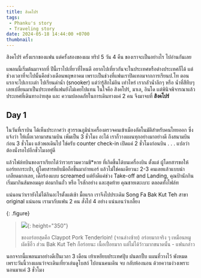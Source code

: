 ```yaml
---
title: สิงคโปร์
tags:
 - Phanku's story
 - Traveling story
date: 2024-05-18 14:44:00 +0700
thumbnail:
---
```


สิงคโปร์ ครั้งแรกของแฟน แต่ครั้งสองของผม ทริป 5 วัน 4 คืน ของเราจะเป็นอย่างไร ไปอ่านกันเลย

แพลนนี้เริ่มต้นมาจากที่ ปีนี้เราไปเที่ยวที่ไหนดี อยากไปเที่ยวกันจะในประเทศหรือต่างประเทศก็ได้ แต่ช่วงเวลาที่จะไปนั้นคือช่วงเดือนพฤษภาคม เพราะเป็นช่วงที่แฟนเราปิดเทอมจากการเรียนป.โท ตอนแรกจะไปเกาะเต่า ไปเรียนดำน้ำ (snooker) แต่ว่ารู้สึกไม่อิน เท่าไหร่ เรากลัวน้ำลึกๆ หรือ น้ำที่สีทึบๆ เลยเปลี่ยนมาเป็นประเทศที่แฟนยังไม่เคยไปแทน ในใจคือ สิงคโปร์, มาเล, อินโด แต่พินิจพิจารณาแล้วประเทศที่เดินทางง่ายสุด และ ความปลอดภัยในการเดินทางแค่ 2 คน จึงมาจบที่ **สิงคโปร์**

## Day 1
ในวันที่เราบิน ได้เห็นประกาศว่า สุวรรณภูมินำเครื่องตรวจคนเข้าเมืองอัตโนมัติสำหรับคนไทยออก ซึ่งแจ้งว่า ให้เผื่อเวลามาสนามบิน เพิ่มเป็น 3 ชั่วโมง อะได้ เราก็วางแผนทุกอย่างมาอย่างดี ถึงสนามบินก่อน 3 ชั่วโมง แล้วพอเดินไป ใช่ครับ counter check-in เปิดแค่ 2 ชั่วโมงก่อนบิน . . . แปลว่าต้องนั่งรอไปอีกชั่วโมงอยู่ดี

แล้วไฟล์ทบินของเราเรียกได้ว่ารวบรวมความชิ*หาย ที่เกิดขึ้นได้บนเครื่องบิน ตั้งแต่ ผู้โดยสารขอให้แอร์ยกกระเป๋า, ผู้โดยสารหยิบมือถือขึ้นมาถ่ายแอร์ แล้วไม่ใช่คนเดียวนะ 2-3 คนเลยแล้วแบบน่าเกลียดมากเลย, เด็กร้องแบบ screamed แต่ยังดีแค่ช่วง Take-off and Landing, คุณป้านักกินเริ่มมากินส้มหอมฉุย ต่อมากินถั่ว หรือ ไรสักอย่าง และสุดท้าย คุณชายเตะเบาะ ตลอดทั้งไฟล์ท 

แน่นอนว่าเรายังไม่ได้กินอะไรตั้งแต่เช้า มื้อแรก เราจึงไปประเดิม Song Fa Bak Kut Teh สาขา original แน่นอน เรามากับแฟน 2 คน สั่งไป 4 อย่าง แน่นอนว่าเกลี้ยง 

{: .figure}
> ![](/assets/2024-05-19/day1pic1.jpeg){: height="350"}
>
>  ของอร่อยสุดคือ Claypot Pork Tenderloin! (จานล่างซ้าย) อร่อยมากจริง ๆ เหมือนหมูผัดซีอิ้ว ส่วน Bak Kut Teh ก็อร่อยนะ เนื้อเปื่อยมาก แต่ไม่ได้ว้าวมากขนาดนั้น - แฟนกล่าว

นอกจากนี้แพลนมาอย่างดีเป็นเวลา 3 เดือน เท้าเหยียบประเทศปุ้บ ฝนตกปั้บ แผนที่วางไว้ พังหมด เพราะวันนี้วางแผนว่าจะเดินเที่ยวเล่นดูโบสถ์ ไปถนนคนเดิน จบ กลับห้องนอน ด้วยความง่วงเพราะนอนมาแค่ 3 ชั่วโมง
